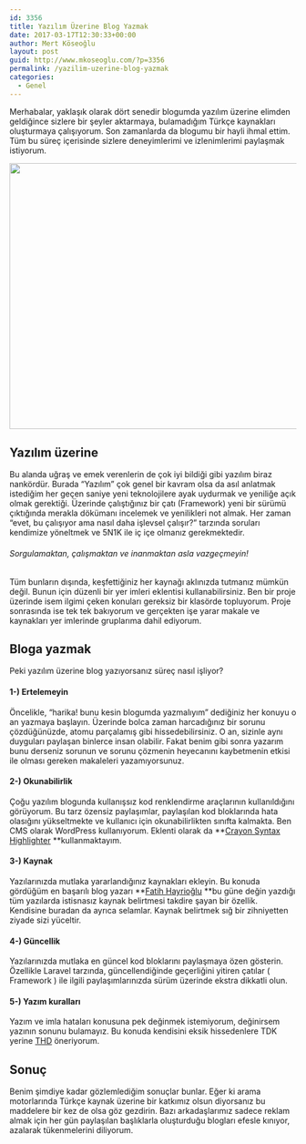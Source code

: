 ```yaml
---
id: 3356
title: Yazılım Üzerine Blog Yazmak
date: 2017-03-17T12:30:33+00:00
author: Mert Köseoğlu
layout: post
guid: http://www.mkoseoglu.com/?p=3356
permalink: /yazilim-uzerine-blog-yazmak
categories:
  - Genel
---
```

Merhabalar, yaklaşık olarak dört senedir blogumda yazılım üzerine elimden geldiğince sizlere bir şeyler aktarmaya, bulamadığım Türkçe kaynakları oluşturmaya çalışıyorum. Son zamanlarda da blogumu bir hayli ihmal ettim. Tüm bu süreç içerisinde sizlere deneyimlerimi ve izlenimlerimi paylaşmak istiyorum.

[<img class="aligncenter size-large wp-image-3304" src="http://www.mkoseoglu.com/wp-content/uploads/ewan-robertson-208022-1024x683.jpg" alt="" width="700" height="467" srcset="https://www.mkoseoglu.com/wp-content/uploads/ewan-robertson-208022-1024x683.jpg 1024w, https://www.mkoseoglu.com/wp-content/uploads/ewan-robertson-208022-300x200.jpg 300w, https://www.mkoseoglu.com/wp-content/uploads/ewan-robertson-208022-768x512.jpg 768w, https://www.mkoseoglu.com/wp-content/uploads/ewan-robertson-208022-700x467.jpg 700w" sizes="(max-width: 700px) 100vw, 700px" />](http://www.mkoseoglu.com/wp-content/uploads/ewan-robertson-208022.jpg)

## Yazılım üzerine

Bu alanda uğraş ve emek verenlerin de çok iyi bildiği gibi yazılım biraz nankördür. Burada &#8220;Yazılım&#8221; çok genel bir kavram olsa da asıl anlatmak istediğim her geçen saniye yeni teknolojilere ayak uydurmak ve yeniliğe açık olmak gerektiği. Üzerinde çalıştığınız bir çatı (Framework) yeni bir sürümü çıktığında merakla dökümanı incelemek ve yenilikleri not almak. Her zaman &#8220;evet, bu çalışıyor ama nasıl daha işlevsel çalışır?&#8221; tarzında soruları kendimize yöneltmek ve 5N1K ile iç içe olmanız gerekmektedir.

###### Sorgulamaktan, çalışmaktan ve inanmaktan asla vazgeçmeyin!

Tüm bunların dışında, keşfettiğiniz her kaynağı aklınızda tutmanız mümkün değil. Bunun için düzenli bir yer imleri eklentisi kullanabilirsiniz. Ben bir proje üzerinde isem ilgimi çeken konuları gereksiz bir klasörde topluyorum. Proje sonrasında ise tek tek bakıyorum ve gerçekten işe yarar makale ve kaynakları yer imlerinde gruplarıma dahil ediyorum.

## Bloga yazmak

Peki yazılım üzerine blog yazıyorsanız süreç nasıl işliyor?

#### 1-) Ertelemeyin

Öncelikle, &#8220;harika! bunu kesin blogumda yazmalıyım&#8221; dediğiniz her konuyu o an yazmaya başlayın. Üzerinde bolca zaman harcadığınız bir sorunu çözdüğünüzde, atomu parçalamış gibi hissedebilirsiniz. O an, sizinle aynı duyguları paylaşan binlerce insan olabilir. Fakat benim gibi sonra yazarım bunu derseniz sorunun ve sorunu çözmenin heyecanını kaybetmenin etkisi ile olması gereken makaleleri yazamıyorsunuz.

#### 2-) Okunabilirlik

Çoğu yazılım blogunda kullanışsız kod renklendirme araçlarının kullanıldığını görüyorum. Bu tarz özensiz paylaşımlar, paylaşılan kod bloklarında hata olasığını yükseltmekte ve kullanıcı için okunabilirlikten sınıfta kalmakta. Ben CMS olarak WordPress kullanıyorum. Eklenti olarak da **<a href="https://wordpress.org/plugins/crayon-syntax-highlighter/" target="_blank">Crayon Syntax Highlighter</a> **kullanmaktayım.

#### 3-) Kaynak

Yazılarınızda mutlaka yararlandığınız kaynakları ekleyin. Bu konuda gördüğüm en başarılı blog yazarı **<a href="http://fatihhayrioglu.com/" target="_blank">Fatih Hayrioğlu</a> **bu güne değin yazdığı tüm yazılarda istisnasız kaynak belirtmesi takdire şayan bir özellik. Kendisine buradan da ayrıca selamlar. Kaynak belirtmek sığ bir zihniyetten ziyade sizi yüceltir.

#### 4-) Güncellik

Yazılarınızda mutlaka en güncel kod bloklarını paylaşmaya özen gösterin. Özellikle Laravel tarzında, güncellendiğinde geçerliğini yitiren çatılar ( Framework ) ile ilgili paylaşımlarınızda sürüm üzerinde ekstra dikkatli olun.

#### 5-) Yazım kuralları

Yazım ve imla hataları konusuna pek değinmek istemiyorum, değinirsem yazının sonunu bulamayız. Bu konuda kendisini eksik hissedenlere TDK yerine <a href="https://www.facebook.com/turkcenindirilishareketi/" target="_blank">THD</a> öneriyorum.

## Sonuç

Benim şimdiye kadar gözlemlediğim sonuçlar bunlar. Eğer ki arama motorlarında Türkçe kaynak üzerine bir katkımız olsun diyorsanız bu maddelere bir kez de olsa göz gezdirin. Bazı arkadaşlarımız sadece reklam almak için her gün paylaşılan başlıklarla oluşturduğu blogları efesle kınıyor, azalarak tükenmelerini diliyorum.